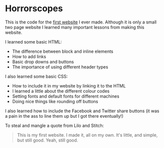 # Horrorscopes

This is the code for the [first website](http://spookyhoroscopes.com/) I ever made. 
Although it is only a small two page website I learned many important lessons from making this website. 

I learned some basic HTML:
* The difference between block and inline elements
* How to add links 
* Basic drop downs and buttons 
* The importance of using different header types

I also learned some basic CSS:
* How to include it in my website by linking it to the HTML
* I learned a little about the different colour codes
* Setting fonts and default fonts for different machines
* Doing nice things like rounding off buttons

I also learned how to include the Facebook and Twitter share buttons (it was a pain in the ass to line them up but I got there eventually!) 

To steal and mangle a quote from Lilo and Stitch:
>This is my first website. I made it, all on my own. It's little, and simple, but still good. Yeah, still good.
